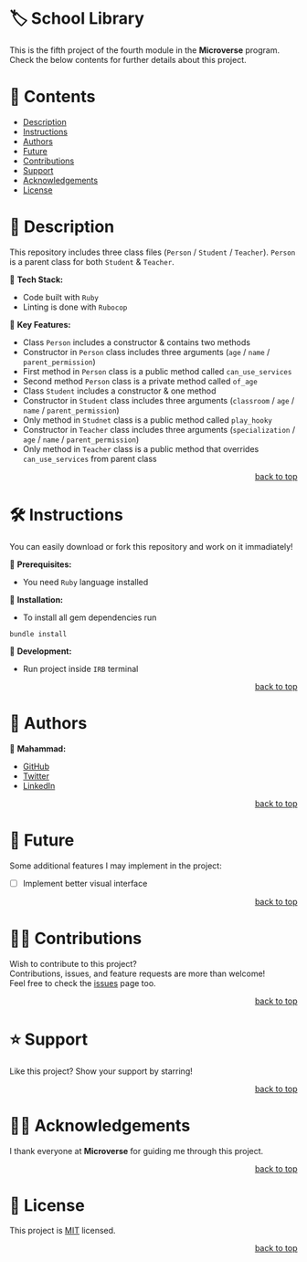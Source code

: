 <a name="title"></a>

<!-- TITLE -->

# 🏷️ School Library 

This is the fifth project of the fourth module in the **Microverse** program.
<br/>
Check the below contents for further details about this project.

<!-- CONTENTS -->

# 📗 Contents

- [Description](#description)
- [Instructions](#instructions)
- [Authors](#authors)
- [Future](#future)
- [Contributions](#contributions)
- [Support](#support)
- [Acknowledgements](#acknowledgements)
- [License](#license)

<!-- DESCRIPTION -->

<a name="description"></a>

# 📖 Description

This repository includes three class files (`Person` / `Student` / `Teacher`).
`Person` is a parent class for both `Student` & `Teacher`.


📌 **Tech Stack:**
- Code built with `Ruby`
- Linting is done with `Rubocop`

📌 **Key Features:**
- Class `Person` includes a constructor & contains two methods
- Constructor in `Person` class includes three arguments (`age` / `name` / `parent_permission`)
- First method in `Person` class is a public method called `can_use_services`
- Second method `Person` class is a private method called `of_age`
- Class `Student` includes a constructor & one method
- Constructor in `Student` class includes three arguments (`classroom` / `age` / `name` / `parent_permission`)
- Only method in `Studnet` class is a public method called `play_hooky`
- Constructor in `Teacher` class includes three arguments (`specialization` / `age` / `name` / `parent_permission`)
- Only method in `Teacher` class is a public method that overrides `can_use_services` from parent class

<p align="right"><a href="#title">back to top</a></p>

<!-- INSTRUCTIONS -->

<a name="instructions"></a>

# 🛠️ Instructions

You can easily download or fork this repository and work on it immadiately!

📌 **Prerequisites:**
- You need `Ruby` language installed

📌 **Installation:**
- To install all gem dependencies run
```
bundle install
```

📌 **Development:**
- Run project inside `IRB` terminal

<p align="right"><a href="#title">back to top</a></p>

<!-- AUTHORS -->

<a name="authors"></a>

# 👥 Authors

📌 **Mahammad:**
- [GitHub](https://github.com/mahammad-mostafa)
- [Twitter](https://twitter.com/mahammad_mostfa)
- [LinkedIn](https://linkedin.com/in/mahammad-mostafa)

<p align="right"><a href="#title">back to top</a></p>

<!-- FUTURE -->

<a name="future"></a>

# 🔭 Future

Some additional features I may implement in the project:
- [ ] Implement better visual interface

<p align="right"><a href="#title">back to top</a></p>

<!-- CONTRIBUTIONS -->

<a name="contributions"></a>

# 🤝🏻 Contributions

Wish to contribute to this project?
<br/>
Contributions, issues, and feature requests are more than welcome!
<br/>
Feel free to check the [issues](../../issues) page too.

<p align="right"><a href="#title">back to top</a></p>

<!-- SUPPORT -->

<a name="support"></a>

# ⭐️ Support

Like this project? Show your support by starring!

<p align="right"><a href="#title">back to top</a></p>

<!-- ACKNOWLEDGEMENTS -->

<a name="acknowledgements"></a>

# 🙏🏻 Acknowledgements

I thank everyone at **Microverse** for guiding me through this project.

<p align="right"><a href="#title">back to top</a></p>

<!-- LICENSE -->

<a name="license"></a>

# 📝 License

This project is [MIT](LICENSE.md) licensed.

<p align="right"><a href="#title">back to top</a></p>